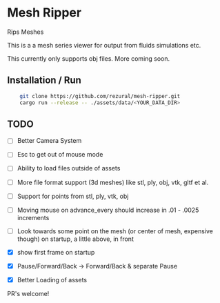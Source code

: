 # Mesh Ripper

Rips Meshes

This is a a mesh series viewer for output from fluids simulations etc.

This currently only supports obj files. More coming soon.

## Installation / Run

```sh
    git clone https://github.com/rezural/mesh-ripper.git
    cargo run --release -- ./assets/data/<YOUR_DATA_DIR>
```

## TODO

- [ ] Better Camera System
- [ ] Esc to get out of mouse mode
- [ ] Ability to load files outside of assets
- [ ] More file format support (3d meshes) like stl, ply, obj, vtk, gltf et al.
- [ ] Support for points from stl, ply, vtk, obj
- [ ] Moving mouse on advance_every should increase in .01 - .0025 increments
- [ ] Look towards some point on the mesh (or center of mesh, expensive though) on startup, a little above, in front 
- [x] show first frame on startup
- [x] Pause/Forward/Back -> Forward/Back & separate Pause
- [x] Better Loading of assets


PR's welcome!